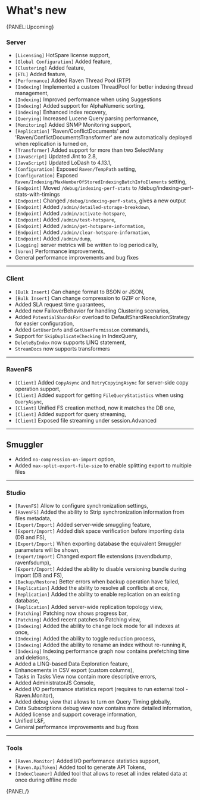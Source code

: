 # What's new

{PANEL:Upcoming}

### Server

- `[Licensing]` HotSpare license support,
- `[Global Configuration]` Added feature,
- `[Clustering]` Added feature,
- `[ETL]` Added feature,
- `[Performance]` Added Raven Thread Pool (RTP)
- `[Indexing]` Implemented a custom ThreadPool for better indexing thread management,
- `[Indexing]` Improved performance when using Suggestions
- `[Indexing]` Added support for AlphaNumeric sorting,
- `[Indexing]` Enhanced index recovery,
- `[Querying]` Increased Lucene Query parsing performance,
- `[Monitoring]` Added SNMP Monitoring support,
- `[Replication]` 'Raven/ConflictDocuments' and 'Raven/ConflictDocumentsTransformer' are now automatically deployed when replication is turned on,
- `[Transformer]` Added support for more than two SelectMany
- `[JavaScript]` Updated Jint to 2.8,
- `[JavaScript]` Updated LoDash to 4.13.1,
- `[Configuration]` Exposed `Raven/TempPath` setting,
- `[Configuration]` Exposed `Raven/Indexing/MaxNumberOfStoredIndexingBatchInfoElements` setting,
- `[Endpoint]` Moved `/debug/indexing-perf-stats` to /debug/indexing-perf-stats-with-timings
- `[Endpoint]` Changed `/debug/indexing-perf-stats`, gives a new output
- `[Endpoint]` Added `/admin/detailed-storage-breakdown`,
- `[Endpoint]` Added `/admin/activate-hotspare`,
- `[Endpoint]` Added `/admin/test-hotspare`,
- `[Endpoint]` Added `/admin/get-hotspare-information`,
- `[Endpoint]` Added `/admin/clear-hotspare-information`,
- `[Endpoint]` Added `/admin/dump`,
- `[Logging]` server metrics will be written to log periodically,
- `[Voron]` Performance improvements,
- General performance improvements and bug fixes

<hr />

### Client

- `[Bulk Insert]` Can change format to BSON or JSON,
- `[Bulk Insert]` Can change compression to GZIP or None,
- Added SLA request time guarantees,
- Added new FailoverBehavior for handling Clustering scenarios,
- Added `PotentialShardsFor` overload to DefaultShardResolutionStrategy for easier configuration,
- Added `GetUserInfo` and `GetUserPermission` commands,
- Support for `SkipDuplicateChecking` in IndexQuery,
- `DeleteByIndex` now supports LINQ statement,
- `StreamDocs` now supports transformers

<hr />

### RavenFS

- `[Client]` Added `CopyAsync` and `RetryCopyingAsync` for server-side copy operation support,
- `[Client]` Added support for getting `FileQueryStatistics` when using `QueryAsync`,
- `[Client]` Unified FS creation method, now it matches the DB one,
- `[Client]` Added support for query streaming,
- `[Client]` Exposed file streaming under session.Advanced

<hr />

## Smuggler

- Added `no-compression-on-import` option,
- Added `max-split-export-file-size` to enable splitting export to multiple files

<hr />

### Studio

- `[RavenFS]` Allow to configure synchronization settings,
- `[RavenFS]` Added the ability to Strip synchronization information from files metadata,
- `[Export/Import]` Added server-wide smuggling feature,
- `[Export/Import]` Added disk space verification before importing data (DB and FS),
- `[Export/Import]` When exporting database the equivalent Smuggler parameters will be shown,
- `[Export/Import]` Changed export file extensions (ravendbdump, ravenfsdump),
- `[Export/Import]` Added the ability to disable versioning bundle during import (DB and FS),
- `[Backup/Restore]` Better errors when backup operation have failed,
- `[Replication]` Added the ability to resolve all conflicts at once,
- `[Replication]` Added the ability to enable replication on an existing database,
- `[Replication]` Added server-wide replication topology view,
- `[Patching]` Patching now shows progress bar,
- `[Patching]` Added recent patches to Patching view,
- `[Indexing]` Added the ability to change lock mode for all indexes at once,
- `[Indexing]` Added the ability to toggle reduction process,
- `[Indexing]` Added the ability to rename an index without re-running it,
- `[Indexing]` Indexing performance graph now contains prefetching time and deletions,
- Added a LINQ-based Data Exploration feature,
- Enhancements in CSV export (custom columns),
- Tasks in Tasks View now contain more descriptive errors,
- Added AdministratorJS Console,
- Added I/O performance statistics report (requires to run external tool - Raven.Monitor),
- Added debug view that allows to turn on Query Timing globally,
- Data Subscriptions debug view now contains more detailed information,
- Added license and support coverage information,
- Unified L&F,
- General performance improvements and bug fixes

<hr />

### Tools

- `[Raven.Monitor]` Added I/O performance statistics support,
- `[Raven.ApiToken]` Added tool to generate API Tokens,
- `[IndexCleaner]` Added tool that allows to reset all index related data at once during offline mode

{PANEL/}

